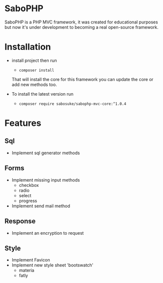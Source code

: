 # SaboPHP

SaboPHP is a PHP MVC framework, it was created for educational purposes but now it's under development to becoming a real open-source framework.

# Installation

* install project then run 
    
    - ```composer install```

    That will install the core for this framework you can update the core or add new methods too.

* To install the latest version run 
    
    - ```composer require sabosuke/sabophp-mvc-core:^1.0.4```

# Features 

## Sql

* Implement sql generator methods

## Forms

* Implement missing input methods 
    + checkbox 
    + radio
    + select
    + progress 
* Implement send mail method

## Response
* Implement an encryption to request

## Style
* Implement Favicon
* Implement new style sheet 'bootswatch'
    + materia
    + fatly

